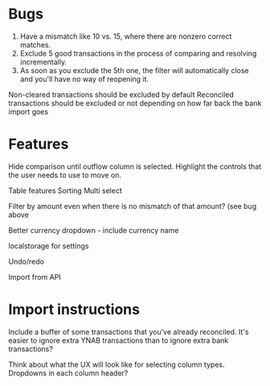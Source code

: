 # Bugs

1. Have a mismatch like 10 vs. 15, where there are nonzero correct matches.
2. Exclude 5 good transactions in the process of comparing and resolving incrementally.
3. As soon as you exclude the 5th one, the filter will automatically close and you'll have no way of reopening it.

Non-cleared transactions should be excluded by default
Reconciled transactions should be excluded or not depending on how far back the bank import goes

# Features

Hide comparison until outflow column is selected. Highlight the controls that the user needs to use to move on.

Table features
Sorting
Multi select

Filter by amount even when there is no mismatch of that amount? (see bug above

Better currency dropdown - include currency name

localstorage for settings

Undo/redo

Import from API

# Import instructions

Include a buffer of some transactions that you've already reconciled.
It's easier to ignore extra YNAB transactions than to ignore extra bank transactions?

Think about what the UX will look like for selecting column types.
Dropdowns in each column header?
